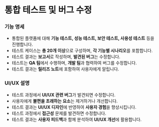 # 통합 테스트 및 버그 수정

<div>
  <h3>기능 명세</h3>
  <ul>
    <li>통합된 플랫폼에 대해 <strong>기능 테스트, 성능 테스트, 보안 테스트, 사용성 테스트</strong> 등을 진행합니다.</li>
    <li>테스트 케이스는 <strong>총 20개 이상</strong>으로 구성하며, <strong>각 기능별 시나리오</strong>를 포함합니다.</li>
    <li>테스트 결과는 <strong>보고서</strong>로 작성하며, <strong>발견된 버그</strong>는 수정합니다.</li>
    <li>테스트는 <strong>QA 팀</strong>에서 수행하며, <strong>개발 팀</strong>과 협력하여 버그를 수정합니다.</li>
    <li>테스트 결과는 <strong>릴리즈 노트</strong>에 포함하여 사용자에게 알립니다.</li>
  </ul>
  <h3>UI/UX 설명</h3>
  <ul>
    <li>테스트 과정에서 <strong>UI/UX 관련 버그</strong>가 발견되면 수정합니다.</li>
    <li>사용자에게 <strong>불편을 초래하는 요소</strong>는 제거하거나 개선합니다.</li>
    <li>테스트 결과는 <strong>UI/UX 디자인</strong>에 반영하여 <strong>사용자 경험</strong>을 향상시킵니다.</li>
    <li>테스트 과정에서 <strong>접근성</strong> 문제를 발견하면 수정합니다.</li>
    <li>테스트 결과는 <strong>사용자 피드백</strong>과 함께 분석하여 <strong>UI/UX 개선</strong>에 활용합니다.</li>
  </ul>
</div>